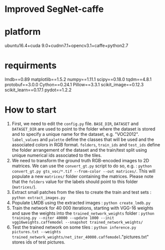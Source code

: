 # Improved SegNet-caffe

# platform
ubuntu16.4+cuda 9.0+cudnn7.1+opencv3.1+caffe+python2.7

# requirments
lmdb==0.89
matplotlib==1.5.2
numpy==1.11.1
scipy==0.18.0
tqdm==4.8.1
protobuf==3.0.0
Cython==0.24.1
Pillow==3.3.1
scikit_image==0.12.3
scikit_learn==0.17.1
pydot==1.2.2

# How to start

  1. First, we need to edit the `config.py` file. `BASE_DIR`, `DATASET` and `DATASET_DIR` are used to point to the folder where the dataset is stored and to specify a unique name for the dataset, e.g. "VOC2012". `label_values` and `palette` define the classes that will be used and the associated colors in RGB format. `folders`, `train_ids` and `test_ids` define the folder arrangement of the dataset and the train/test split using unique numerical ids associated to the tiles.
  2. We need to transform the ground truth RGB-encoded images to 2D matrices. We can use the `convert_gt.py` script to do so, e.g. : `python convert_gt.py gts_voc/*.tif --from-color --out matrices/`. This will populate a new `matrices/` folder containing the matrices. Please note that the `folders` value for the labels should point to this folder (`matrices/`).
  3. Extract small patches from the tiles to create the train and test sets : `python extract_images.py`
  4. Populate LMDB using the extracted images : `python create_lmdb.py`
  5. Train the network for 40 000 iterations, starting with VGG-16 weights and save the weights into the `trained_network_weights` folder : `python training.py --niter 40000 --update 1000 --init vgg16weights.caffemodel --snapshot trained_network_weights/`
  6. Test the trained network on some tiles : `python inference.py pictures.txt --weights trained_network_weights/net_iter_40000.caffemodel`."pictures.txt" stores ids of test pictures.
